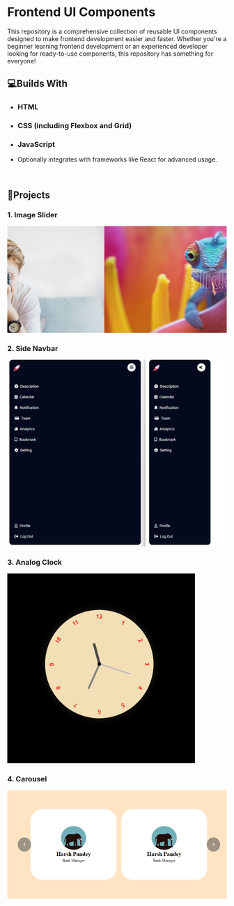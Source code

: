 #  Frontend UI Components

This repository is a comprehensive collection of reusable UI components designed to make frontend development easier and faster. Whether you're a beginner learning frontend development or an experienced developer looking for ready-to-use components, this repository has something for everyone!


## 💻Builds With
- ### HTML
- ### CSS (including Flexbox and Grid)
- ### JavaScript
- Optionally integrates with frameworks like React for advanced usage.

<br>

## 🚀Projects

### 1. Image Slider

<img src="./assets/images/Image-Slider.png">


### 2. Side Navbar

<img src="./assets/Screenshot 2024-11-29 203137.png" >

### 3. Analog Clock

<img src="./assets/Screenshot 2024-12-05 233426.png">

### 4. Carousel

<img src="./assets/carausal.png">


